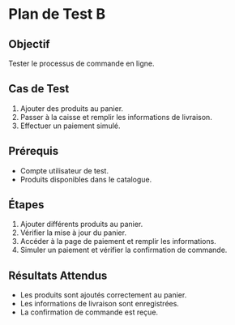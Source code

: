 # Plan de Test B

## Objectif
Tester le processus de commande en ligne.

## Cas de Test
1. Ajouter des produits au panier.
2. Passer à la caisse et remplir les informations de livraison.
3. Effectuer un paiement simulé.

## Prérequis
- Compte utilisateur de test.
- Produits disponibles dans le catalogue.

## Étapes
1. Ajouter différents produits au panier.
2. Vérifier la mise à jour du panier.
3. Accéder à la page de paiement et remplir les informations.
4. Simuler un paiement et vérifier la confirmation de commande.

## Résultats Attendus
- Les produits sont ajoutés correctement au panier.
- Les informations de livraison sont enregistrées.
- La confirmation de commande est reçue.
